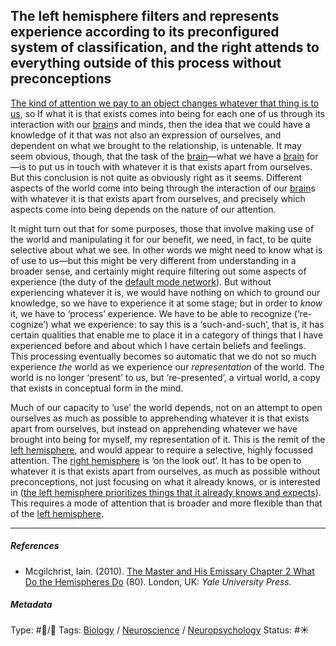 ## The left hemisphere filters and represents experience according to its preconfigured system of classification, and the right attends to everything outside of this process without preconceptions

[The kind of attention we pay to an object changes whatever that thing is to us](The%20kind%20of%20attention%20we%20pay%20to%20an%20object%20changes%20whatever%20that%20thing%20is%20to%20us.md), so If what it is that exists comes into being for each one of us through its interaction with our [brain](Brain.md)s and minds, then the idea that we could have a knowledge of it that was not also an expression of ourselves, and dependent on what we brought to the relationship, is untenable. It may seem obvious, though, that the task of the [brain](Brain.md)—what we have a [brain](Brain.md) for—is to put us in touch with whatever it is that exists apart from ourselves. But this conclusion is not quite as obviously right as it seems. Different aspects of the world come into being through the interaction of our [brain](Brain.md)s with whatever it is that exists apart from ourselves, and precisely which aspects come into being depends on the nature of our attention. 

It might turn out that for some purposes, those that involve making use of the world and manipulating it for our benefit, we need, in fact, to be quite selective about what we see. In other words we might need to know what is of use to us—but this might be very different from understanding in a broader sense, and certainly might require filtering out some aspects of experience (the duty of the [default mode network](Default%20mode%20network.md)). But without experiencing whatever it is, we would have nothing on which to ground our knowledge, so we have to experience it at some stage; but in order to *know* it, we have to ‘process’ experience. We have to be able to recognize (‘re-cognize’) what we experience: to say this is a ‘such-and-such’, that is, it has certain qualities that enable me to place it in a category of things that I have experienced before and about which I have certain beliefs and feelings. This processing eventually becomes so automatic that we do not so much experience *the* world as we experience our *representation* of the world. The world is no longer ‘present’ to us, but ‘re-presented’, a virtual world, a copy that exists in conceptual form in the mind.

Much of our capacity to ‘use’ the world depends, not on an attempt to open ourselves as much as possible to apprehending whatever it is that exists apart from ourselves, but instead on apprehending whatever we have brought into being for myself, my representation of it. This is the remit of the [left hemisphere](Left%20hemisphere.md), and would appear to require a selective, highly focussed attention. The [right hemisphere](Right%20hemisphere.md) is ‘on the look out’. It has to be open to whatever it is that exists apart from ourselves, as much as possible without preconceptions, not just focusing on what it already knows, or is interested in ([the left hemisphere prioritizes things that it already knows and expects](The%20left%20hemisphere%20prioritizes%20things%20that%20it%20already%20knows%20and%20expects.md)). This requires a mode of attention that is broader and more flexible than that of the [left hemisphere](Left%20hemisphere.md).

---

##### References

* Mcgilchrist, Iain. (2010). [The Master and His Emissary Chapter 2 What Do the Hemispheres Do](The%20Master%20and%20His%20Emissary%20Chapter%202%20What%20Do%20the%20Hemispheres%20Do.md) (80). London, UK: *Yale University Press.*

##### Metadata

Type: #🔵/🔵 
Tags: [Biology]() / [Neuroscience](Neuroscience.md) / [Neuropsychology](Neuropsychology.md) 
Status: #☀️ 
